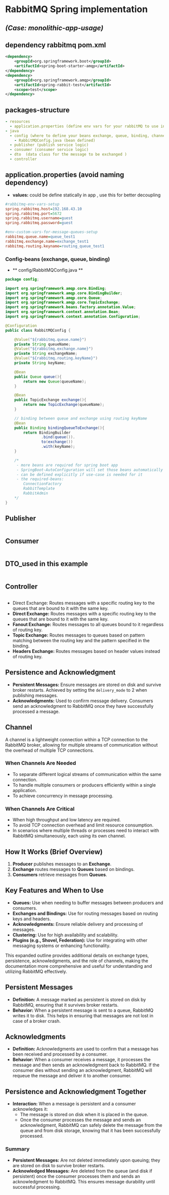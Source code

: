 # RabbitMQ Spring implementation 
## *(Case: monolithic-app-usage)*

## dependency rabbitmq pom.xml
```xml
<dependency>
	<groupId>org.springframework.boot</groupId>
	<artifactId>spring-boot-starter-amqp</artifactId>
</dependency>
<dependency>
	<groupId>org.springframework.amqp</groupId>
	<artifactId>spring-rabbit-test</artifactId>
	<scope>test</scope>
</dependency>
```


## packages-structure
```yaml
- resources
  - application.properties (define env vars for your rabbitMQ to use in beans or services)
- java
  - config (where to define your beans exchange, queue, binding, channel)
    - RabbitMQConfig.java (bean defined)
  - publisher (publish service logic)
  - consumer (consumer service logic)
  - dto  (data class for the message to be exchanged )
  - controller 
```

## application.properties (avoid naming dependency)
- **values:** could be define statically in app , use this for better decoupling
```ini
#rabbitmq-env-vars-setup
spring.rabbitmq.host=192.168.43.10
spring.rabbitmq.port=5672
spring.rabbitmq.username=guest
spring.rabbitmq.password=guest

#env-custom-vars-for-message-queues-setup
rabbitmq.queue.name=queue_test1
rabbitmq.exchange.name=exchange_test1
rabbitmq.routing.keyname=routing_queue_test1
```

### Config-beans (exchange, queue, binding)
- ** config/RabbitMQConfig.java **
```java
package config;

import org.springframework.amqp.core.Binding;
import org.springframework.amqp.core.BindingBuilder;
import org.springframework.amqp.core.Queue;
import org.springframework.amqp.core.TopicExchange;
import org.springframework.beans.factory.annotation.Value;
import org.springframework.context.annotation.Bean;
import org.springframework.context.annotation.Configuration;

@Configuration
public class RabbitMQConfig {

    @Value("${rabbitmq.queue.name}")
    private String queueName;
    @Value("${rabbitmq.exchange.name}")
    private String exchangeName;
    @Value("${rabbitmq.routing.keyName}")
    private String keyName;

    @Bean
    public Queue queue(){
        return new Queue(queueName);
    }

    @Bean
    public TopicExchange exchange(){
        return new TopicExchange(queueName);
    }

    // binding between queue and exchange using routing keyName
    @Bean
    public Binding bindingQueueToExchange(){
        return BindingBuilder
                .bind(queue()).
                to(exchange())
                .with(keyName);
    }

    /*
     - more beans are required for spring boot app
     - SpringBoot-AutoConfiguration will set those beans automatically
     - can be defined explicitly if use-case is needed for it
     - the required-beans:
        ConnectionFactory
        RabbitTemplate
        RabbitAdmin
    */
}

```

## Publisher
```java

```

## Consumer
```java

```

## DTO_used in this example
```java

```

## Controller
```java

```
- Direct Exchange: Routes messages with a specific routing key to the queues that are bound to it with the same key.
- **Direct Exchange:** Routes messages with a specific routing key to the queues that are bound to it with the same key.
- **Fanout Exchange:** Routes messages to all queues bound to it regardless of routing key.
- **Topic Exchange:** Routes messages to queues based on pattern matching between the routing key and the pattern specified in the binding.
- **Headers Exchange:** Routes messages based on header values instead of routing key.

## Persistence and Acknowledgment
- **Persistent Messages:** Ensure messages are stored on disk and survive broker restarts. Achieved by setting the `delivery_mode` to 2 when publishing messages.
- **Acknowledgments:** Used to confirm message delivery. Consumers send an acknowledgment to RabbitMQ once they have successfully processed a message.

## Channel
A channel is a lightweight connection within a TCP connection to the RabbitMQ broker, allowing for multiple streams of communication without the overhead of multiple TCP connections.

### When Channels Are Needed
- To separate different logical streams of communication within the same connection.
- To handle multiple consumers or producers efficiently within a single application.
- To achieve concurrency in message processing.

### When Channels Are Critical
- When high throughput and low latency are required.
- To avoid TCP connection overhead and limit resource consumption.
- In scenarios where multiple threads or processes need to interact with RabbitMQ simultaneously, each using its own channel.

## How It Works (Brief Overview)
1. **Producer** publishes messages to an **Exchange**.
2. **Exchange** routes messages to **Queues** based on bindings.
3. **Consumers** retrieve messages from **Queues**.

## Key Features and When to Use
- **Queues:** Use when needing to buffer messages between producers and consumers.
- **Exchanges and Bindings:** Use for routing messages based on routing keys and headers.
- **Acknowledgments:** Ensure reliable delivery and processing of messages.
- **Clustering:** Use for high availability and scalability.
- **Plugins (e.g., Shovel, Federation):** Use for integrating with other messaging systems or enhancing functionality.

This expanded outline provides additional details on exchange types, persistence, acknowledgments, and the role of channels, making the documentation more comprehensive and useful for understanding and utilizing RabbitMQ effectively.

## Persistent Messages
- **Definition:** A message marked as persistent is stored on disk by RabbitMQ, ensuring that it survives broker restarts.
- **Behavior:** When a persistent message is sent to a queue, RabbitMQ writes it to disk. This helps in ensuring that messages are not lost in case of a broker crash.

## Acknowledgments
- **Definition:** Acknowledgments are used to confirm that a message has been received and processed by a consumer.
- **Behavior:** When a consumer receives a message, it processes the message and then sends an acknowledgment back to RabbitMQ. If the consumer dies without sending an acknowledgment, RabbitMQ will requeue the message and deliver it to another consumer.

## Persistence and Acknowledgment Together
- **Interaction:** When a message is persistent and a consumer acknowledges it:
  - The message is stored on disk when it is placed in the queue.
  - Once the consumer processes the message and sends an acknowledgment, RabbitMQ can safely delete the message from the queue and from disk storage, knowing that it has been successfully processed.

### Summary
- **Persistent Messages:** Are not deleted immediately upon queuing; they are stored on disk to survive broker restarts.
- **Acknowledged Messages:** Are deleted from the queue (and disk if persistent) once the consumer processes them and sends an acknowledgment to RabbitMQ. This ensures message durability until successful processing.
